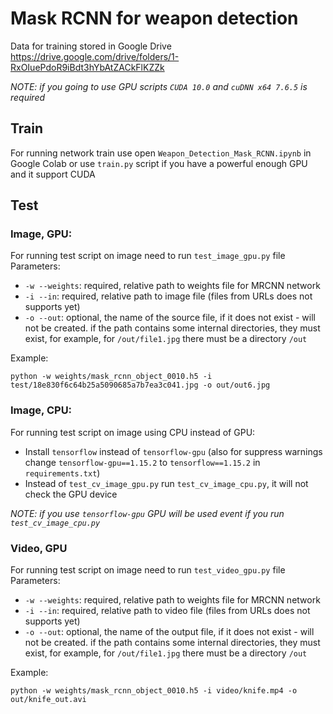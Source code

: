 # Mask RCNN for weapon detection

Data for training stored in Google Drive
https://drive.google.com/drive/folders/1-RxOIuePdoR9iBdt3hYbAtZACkFlKZZk

*NOTE: if you going to use GPU scripts `CUDA 10.0` and `cuDNN x64 7.6.5` is required*

## Train

For running network train use open `Weapon_Detection_Mask_RCNN.ipynb` in Google Colab
or use `train.py` script if you have a powerful enough GPU and it support CUDA 

## Test

### Image, GPU:

For running test script on image need to run `test_image_gpu.py` file
Parameters:
- `-w --weights`: required, relative path to weights file for MRCNN network
- `-i --in`: required, relative path to image file (files from URLs does not supports yet)
- `-o --out`: optional, the name of the source file, if it does not exist - will not be created. 
if the path contains some internal directories, they must exist, for example, for `/out/file1.jpg` there must be a directory `/out`

Example:
```shell script
python -w weights/mask_rcnn_object_0010.h5 -i test/18e830f6c64b25a5090685a7b7ea3c041.jpg -o out/out6.jpg
```

### Image, CPU:

For running test script on image using CPU instead of GPU:

- Install `tensorflow` instead of `tensorflow-gpu` (also for suppress warnings change `tensorflow-gpu==1.15.2` to `tensorflow==1.15.2` in `requirements.txt`)
- Instead of `test_cv_image_gpu.py` run `test_cv_image_cpu.py`, it will not check the GPU device

*NOTE: if you use `tensorflow-gpu` GPU will be used event if you run `test_cv_image_cpu.py`*

### Video, GPU

For running test script on image need to run `test_video_gpu.py` file
Parameters:
- `-w --weights`: required, relative path to weights file for MRCNN network
- `-i --in`: required, relative path to video file (files from URLs does not supports yet)
- `-o --out`: optional, the name of the output file, if it does not exist - will not be created. 
if the path contains some internal directories, they must exist, for example, for `/out/file1.jpg` there must be a directory `/out`

Example:
```shell script
python -w weights/mask_rcnn_object_0010.h5 -i video/knife.mp4 -o out/knife_out.avi
```
